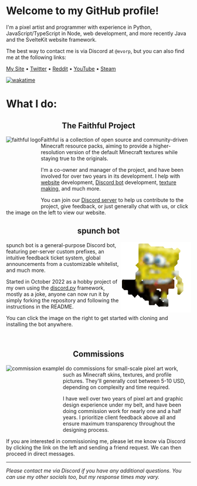 <h1>Welcome to my GitHub profile!</h1>

I'm a pixel artist and programmer with experience in Python, JavaScript/TypeScript in Node, web development, and more recently Java and the SvelteKit website framework.

The best way to contact me is via Discord at `@evorp`, but you can also find me at the following links:

[My Site](https://3vorp.github.io) • [Twitter](https://twitter.com/3vorp) • [Reddit](https://reddit.com/u/3vorp) • [YouTube](https://www.youtube.com/@evorp) • [Steam](https://steamcommunity.com/id/3vorp/)

[![wakatime](https://wakatime.com/badge/user/a6180042-a9f4-4c2b-9f41-3a02f3d617a3.svg?style=for-the-badge)](https://wakatime.com/@Evorp)

<h1>What I do:</h1>

<h2 align="center">The Faithful Project</h2>
<a href="https://faithfulpack.net">
  <img 
       src="https://github.com/Faithful-Resource-Pack/Branding/blob/main/logos/transparent/512/plain_logo.png?raw=true" 
       alt="faithful logo"
       height="192"
       align="left"
  />
</a>

<p>
  Faithful is a collection of open source and community-driven Minecraft resource packs, aiming to provide a higher-resolution version of the default Minecraft textures while staying true to the originals.

  I'm a co-owner and manager of the project, and have been involved for over two years in its development. I help with [website](https://github.com/Faithful-Resource-Pack/Website) development, [Discord bot](https://github.com/Faithful-Resource-Pack/Discord-Bot) development, [texture making](https://docs.faithfulpack.net/pages/textures/contributor-handbook), and much more.

  You can join our [Discord server](https://discord.gg/sN9YRQbBv7) to help us contribute to the project, give feedback, or just generally chat with us, or click the image on the left to view our website.
</p>
  
<h2 align="center">spunch bot</h2>
<a href="https://github.com/3vorp/spunch-bot">
  <img
       src="https://github.com/3vorp/Spunch-Bot/blob/main/assets/bot_pfp.png?raw=true"
       alt="spunch bot pfp"
       height="192"
       align="right"
  />
</a>

<p>
  spunch bot is a general-purpose Discord bot, featuring per-server custom prefixes, an intuitive feedback ticket system, global announcements from a customizable whitelist, and much more.
  
  Started in October 2022 as a hobby project of my own using the [discord.py](https://discordpy.readthedocs.io/) framework, mostly as a joke, anyone can now run it by simply forking the repository and following the instructions in the README.
  
  You can click the image on the right to get started with cloning and installing the bot anywhere.
</p>

<br>
<h2 align="center">Commissions</h2>

<a href="https://discord.com/users/360249987927638016">
  <img
       src="https://cdn.discordapp.com/attachments/931741283179954187/1108194846499414076/zarrinHead.png"
       alt="commission example"
       height="192"
       align="left"
  />
</a>

<p>
  I do commissions for small-scale pixel art work, such as Minecraft skins, textures, and profile pictures. They'll generally cost between 5-10 USD, depending on complexity and time required.
  
  I have well over two years of pixel art and graphic design experience under my belt, and have been doing commission work for nearly one and a half years. I prioritize client feedback above all and ensure maximum transparency throughout the designing process.
  
  If you are interested in commissioning me, please let me know via Discord by clicking the link on the left and sending a friend request. We can then proceed in direct messages.
</p>

<hr>

*Please contact me via Discord if you have any additional questions. You can use my other socials too, but my response times may vary.*
